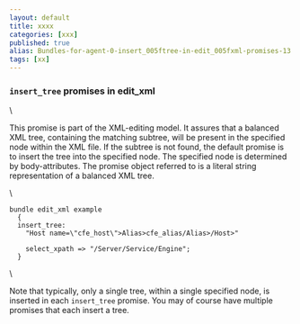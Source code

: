 ```yaml
---
layout: default
title: xxxx
categories: [xxx]
published: true
alias: Bundles-for-agent-0-insert_005ftree-in-edit_005fxml-promises-13.markdown.html
tags: [xx]
---
```


### `insert_tree` promises in edit\_xml

\

This promise is part of the XML-editing model. It assures that a
balanced XML tree, containing the matching subtree, will be present in
the specified node within the XML file. If the subtree is not found, the
default promise is to insert the tree into the specified node. The
specified node is determined by body-attributes. The promise object
referred to is a literal string representation of a balanced XML tree.

\

    bundle edit_xml example
      {
      insert_tree:
        "Host name=\"cfe_host\">Alias>cfe_alias/Alias>/Host>"

        select_xpath => "/Server/Service/Engine";
      }

\

Note that typically, only a single tree, within a single specified node,
is inserted in each `insert_tree` promise. You may of course have
multiple promises that each insert a tree.
